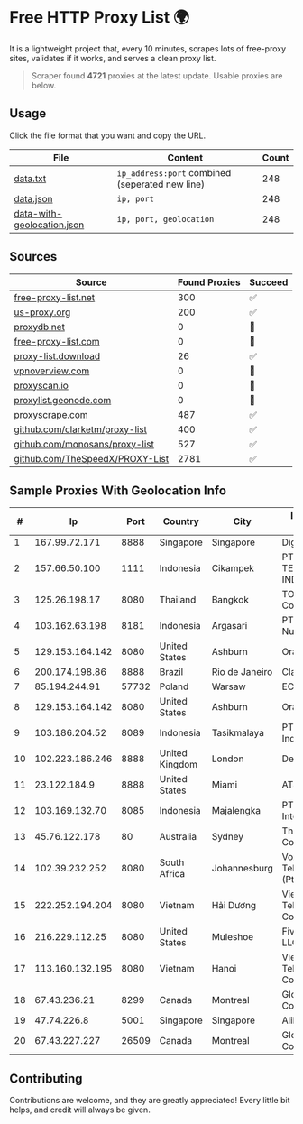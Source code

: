 
# Free HTTP Proxy List 🌍

It is a lightweight project that, every 10 minutes, scrapes lots of free-proxy sites, validates if it works, and serves a clean proxy list.


> Scraper found **4721** proxies at the latest update. Usable proxies are below.

## Usage

Click the file format that you want and copy the URL.


|File|Content|Count|
|----|-------|-----|
|[data.txt](https://raw.githubusercontent.com/themiralay/Proxy-List-World/master/data.txt)|`ip_address:port` combined (seperated new line)|248|
|[data.json](https://raw.githubusercontent.com/themiralay/Proxy-List-World/master/data.json)|`ip, port`|248|
|[data-with-geolocation.json](https://raw.githubusercontent.com/themiralay/Proxy-List-World/master/data-with-geolocation.json)|`ip, port, geolocation`|248|

## Sources

|Source|Found Proxies|Succeed|
|------|-------------|-------|
|[free-proxy-list.net](https://free-proxy-list.net)|300|✅|
|[us-proxy.org](https://www.us-proxy.org)|200|✅|
|[proxydb.net](http://proxydb.net)|0|🚫|
|[free-proxy-list.com](https://free-proxy-list.com/?page=&port=&type%5B%5D=http&type%5B%5D=https&up_time=0&search=Search)|0|🚫|
|[proxy-list.download](https://www.proxy-list.download/HTTP)|26|✅|
|[vpnoverview.com](https://vpnoverview.com/privacy/anonymous-browsing/free-proxy-servers)|0|🚫|
|[proxyscan.io](https://www.proxyscan.io)|0|🚫|
|[proxylist.geonode.com](https://proxylist.geonode.com/api/proxy-list?limit=300&page=1&sort_by=lastChecked&sort_type=desc&protocols=http,https)|0|🚫|
|[proxyscrape.com](https://api.proxyscrape.com/v2/?request=displayproxies&protocol=http&timeout=10000&country=all&ssl=all&anonymity=all)|487|✅|
|[github.com/clarketm/proxy-list](https://raw.githubusercontent.com/clarketm/proxy-list/master/proxy-list-raw.txt)|400|✅|
|[github.com/monosans/proxy-list](https://raw.githubusercontent.com/monosans/proxy-list/main/proxies/http.txt)|527|✅|
|[github.com/TheSpeedX/PROXY-List](https://raw.githubusercontent.com/TheSpeedX/PROXY-List/master/http.txt)|2781|✅|


## Sample Proxies With Geolocation Info

|#|Ip|Port|Country|City|Internet Service Provider|
|-|--|----|-------|----|-------------------------|
|1|167.99.72.171|8888|Singapore|Singapore|DigitalOcean, LLC|
|2|157.66.50.100|1111|Indonesia|Cikampek|PT BARAYA TELEKOMUNIKASI INDONESIA|
|3|125.26.198.17|8080|Thailand|Bangkok|TOT Public Company Limited|
|4|103.162.63.198|8181|Indonesia|Argasari|PT Ring Media Nusantara|
|5|129.153.164.142|8080|United States|Ashburn|Oracle Corporation|
|6|200.174.198.86|8888|Brazil|Rio de Janeiro|Claro S.A|
|7|85.194.244.91|57732|Poland|Warsaw|ECO-ATMAN|
|8|129.153.164.142|8080|United States|Ashburn|Oracle Corporation|
|9|103.186.204.52|8089|Indonesia|Tasikmalaya|PT Afna Digital Indonesia|
|10|102.223.186.246|8888|United Kingdom|London|Dedicated Servers|
|11|23.122.184.9|8888|United States|Miami|AT&T Services, Inc.|
|12|103.169.132.70|8085|Indonesia|Majalengka|PT Alfa Omega Interkoneksi|
|13|45.76.122.178|80|Australia|Sydney|The Constant Company|
|14|102.39.232.252|8080|South Africa|Johannesburg|Vox Telecommunications (Pty) Limited|
|15|222.252.194.204|8080|Vietnam|Hải Dương|VietNam Post and Telecom Corporation|
|16|216.229.112.25|8080|United States|Muleshoe|Five Area Systems, LLC|
|17|113.160.132.195|8080|Vietnam|Hanoi|VietNam Post and Telecom Corporation|
|18|67.43.236.21|8299|Canada|Montreal|GloboTech Communications|
|19|47.74.226.8|5001|Singapore|Singapore|Alibaba Cloud LLC|
|20|67.43.227.227|26509|Canada|Montreal|GloboTech Communications|



## Contributing

Contributions are welcome, and they are greatly appreciated! Every
little bit helps, and credit will always be given.

